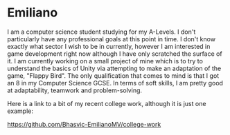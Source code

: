 # Emiliano


I am a computer science student studying for my A-Levels. I don't particularly have any professional goals at this point in time. I don't know exactly what sector I wish to be in currently, however I am interested in game development right now although I have only scratched the surface of it. I am currently working on a small project of mine which is to try to understand the basics of Unity via attempting to make an adaptation of the game, "Flappy Bird". The only qualification that comes to mind is that I got an 8 in my Computer Science GCSE. In terms of soft skills, I am pretty good at adaptability, teamwork and problem-solving.

Here is a link to a bit of my recent college work, although it is just one example:

https://github.com/Bhasvic-EmilianoMV/college-work


